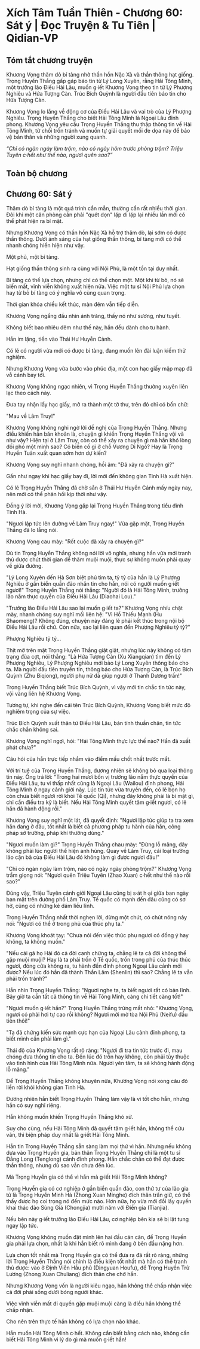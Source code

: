 # Xích Tâm Tuần Thiên - Chương 60: Sát ý | Đọc Truyện & Tu Tiên | Qidian-VP



## Tóm tắt chương truyện

Khương Vọng thăm dò bí tàng nhờ thần hồn Nặc Xà và thần thông hạt giống. Trọng Huyền Thắng gấp gáp báo tin từ Lý Long Xuyên, rằng Hải Tông Minh, một trưởng lão Điếu Hải Lâu, muốn g·iết Khương Vọng theo tin từ Lý Phượng Nghiêu và Hứa Tượng Càn. Trúc Bích Quỳnh là người đầu tiên báo tin cho Hứa Tượng Càn.

Khương Vọng lo lắng về động cơ của Điếu Hải Lâu và vai trò của Lý Phượng Nghiêu. Trọng Huyền Thắng cho biết Hải Tông Minh là Ngoại Lâu đỉnh phong. Khương Vọng yêu cầu Trọng Huyền Thắng thu thập thông tin về Hải Tông Minh, từ chối trốn tránh và muốn tự giải quyết mối đe dọa này để bảo vệ bản thân và những người xung quanh.

_“Chỉ có ngàn ngày làm trộm, nào có ngày hôm trước phòng trộm? Triệu Tuyên c·hết như thế nào, ngươi quên sao?”_


## Toàn bộ chương

## Chương 60: Sát ý

Thăm dò bí tàng là một quá trình cần mẫn, thường cần rất nhiều thời gian. Đôi khi một căn phòng cần phải "quét dọn" lặp đi lặp lại nhiều lần mới có thể phát hiện ra bí mật.

Nhưng Khương Vọng có thần hồn Nặc Xà hỗ trợ thăm dò, lại sớm có được thần thông. Dưới ánh sáng của hạt giống thần thông, bí tàng mới có thể nhanh chóng hiển hiện như vậy.

Một phủ, một bí tàng.

Hạt giống thần thông sinh ra cùng với Nội Phủ, là một tồn tại duy nhất.

Bí tàng có thể lựa chọn, nhưng chỉ có thể chọn một. Một khi từ bỏ, nó sẽ biến mất, vĩnh viễn không xuất hiện nữa. Việc một tu sĩ Nội Phủ lựa chọn hay từ bỏ bí tàng có ý nghĩa vô cùng quan trọng.

Thời gian khóa chiều kết thúc, màn đêm vẫn tiếp diễn.

Khương Vọng ngẩng đầu nhìn ánh trăng, thấy nó như sương, như tuyết.

Không biết bao nhiêu đêm như thế này, hắn đều dành cho tu hành.

Hắn im lặng, tiến vào Thái Hư Huyễn Cảnh.

Có lẽ có người vừa mới có được bí tàng, đang muốn lên đài luận kiếm thử nghiệm.

Nhưng Khương Vọng vừa bước vào phúc địa, một con hạc giấy mập mạp đã vỗ cánh bay tới.

Khương Vọng không ngạc nhiên, vì Trọng Huyền Thắng thường xuyên liên lạc theo cách này.

Đưa tay nhận lấy hạc giấy, mở ra thành một tờ thư, trên đó chỉ có bốn chữ:

"Mau về Lâm Truy!"

Khương Vọng không nghi ngờ lời đề nghị của Trọng Huyền Thắng. Nhưng điều khiến hắn băn khoăn là, chuyện gì khiến Trọng Huyền Thắng vội vã như vậy? Hiện tại ở Lâm Truy, còn có thể xảy ra chuyện gì mà hắn khó lòng đối phó một mình sao? Có biến cố gì ở chỗ Vương Di Ngô? Hay là Trọng Huyền Tuân xuất quan sớm hơn dự kiến?

Khương Vọng suy nghĩ nhanh chóng, hồi âm: "Đã xảy ra chuyện gì?"

Gần như ngay khi hạc giấy bay đi, lời mời đến không gian Tinh Hà xuất hiện.

Có lẽ Trọng Huyền Thắng đã chờ sẵn ở Thái Hư Huyễn Cảnh mấy ngày nay, nên mới có thể phản hồi kịp thời như vậy.

Đồng ý lời mời, Khương Vọng gặp lại Trọng Huyền Thắng trong tiểu đình Tinh Hà.

"Ngươi lập tức lên đường về Lâm Truy ngay!" Vừa gặp mặt, Trọng Huyền Thắng đã lo lắng nói.

Khương Vọng cau mày: "Rốt cuộc đã xảy ra chuyện gì?"

Dù tin Trọng Huyền Thắng không nói lời vô nghĩa, nhưng hắn vừa mới tranh thủ được chút thời gian để thăm muội muội, thực sự không muốn phải quay về giữa đường.

"Lý Long Xuyên đến Hà Sơn biệt phủ tìm ta, tỷ tỷ của hắn là Lý Phượng Nghiêu ở gần biển quần đảo nhắn tin cho hắn, nói có người muốn g·iết ngươi!" Trọng Huyền Thắng nói thẳng: "Người đó là Hải Tông Minh, trưởng lão nắm thực quyền của Điếu Hải Lâu (Diaohai Lou)."

"Trưởng lão Điếu Hải Lâu sao lại muốn g·iết ta?" Khương Vọng nhíu chặt mày, nhanh chóng suy nghĩ mối liên hệ: "Vì Hồ Thiếu Mạnh (Hu Shaomeng)? Không đúng, chuyện này đáng lẽ phải kết thúc trong nội bộ Điếu Hải Lâu rồi chứ. Còn nữa, sao lại liên quan đến Phượng Nghiêu tỷ tỷ?"

Phượng Nghiêu tỷ tỷ...

Thịt mỡ trên mặt Trọng Huyền Thắng giật giật, nhưng lúc này không có tâm trạng đùa cợt, nói thẳng: "Là Hứa Tượng Càn (Xu Xiangqian) tìm đến Lý Phượng Nghiêu, Lý Phượng Nghiêu mới bảo Lý Long Xuyên thông báo cho ta. Mà người đầu tiên truyền tin, thông báo cho Hứa Tượng Càn, là Trúc Bích Quỳnh (Zhu Biqiong), người phụ nữ đã giúp ngươi ở Thanh Dương trấn!"

Trọng Huyền Thắng biết Trúc Bích Quỳnh, vì vậy mới tin chắc tin tức này, vội vàng liên hệ Khương Vọng.

Tương tự, khi nghe đến cái tên Trúc Bích Quỳnh, Khương Vọng biết mức độ nghiêm trọng của sự việc.

Trúc Bích Quỳnh xuất thân từ Điếu Hải Lâu, bản tính thuần chân, tin tức chắc chắn không sai.

Khương Vọng nghĩ ngợi, hỏi: "Hải Tông Minh thực lực thế nào? Hắn đã xuất phát chưa?"

Câu hỏi của hắn trực tiếp nhắm vào điểm mấu chốt nhất trước mắt.

Với trí tuệ của Trọng Huyền Thắng, đương nhiên sẽ không bỏ qua loại thông tin này. Ông trả lời: "Trong hai mươi bốn vị trưởng lão nắm thực quyền của Điếu Hải Lâu, tu vi thấp nhất cũng là Ngoại Lâu (Wailou) đỉnh phong, Hải Tông Minh ở ngay cảnh giới này. Lúc tin tức vừa truyền đến, có lẽ bọn họ còn chưa biết ngươi rời khỏi Tề quốc (Qi), nhưng đây không phải là bí mật gì, chỉ cần điều tra kỹ là biết. Nếu Hải Tông Minh quyết tâm g·iết ngươi, có lẽ hắn đã hành động rồi."

Khương Vọng suy nghĩ một lát, đã quyết định: "Ngươi lập tức giúp ta tra xem hắn đang ở đâu, tốt nhất là biết cả phương pháp tu hành của hắn, công pháp sở trường, pháp khí thường dùng."

"Ngươi muốn làm gì?" Trọng Huyền Thắng chau mày: "Đừng lỗ mãng, đây không phải lúc ngươi thể hiện anh hùng. Quay về Lâm Truy, cái loại trưởng lão cặn bã của Điếu Hải Lâu đó không làm gì được ngươi đâu!"

"Chỉ có ngàn ngày làm trộm, nào có ngày ngày phòng trộm?" Khương Vọng trầm giọng nói: "Ngươi quên Triệu Tuyên (Zhao Xuan) c·hết như thế nào rồi sao?"

Đúng vậy, Triệu Tuyên cảnh giới Ngoại Lâu cũng bị s·át h·ại giữa ban ngày ban mặt trên đường phố Lâm Truy. Tề quốc có mạnh đến đâu cũng có sơ hở, cũng có những kẻ dám liều lĩnh.

Trọng Huyền Thắng nhất thời nghẹn lời, dừng một chút, có chút nóng nảy nói: "Ngươi có thể ở trong phủ của thúc phụ ta."

Khương Vọng khoát tay: "Chưa nói đến việc thúc phụ ngươi có đồng ý hay không, ta không muốn."

"Nếu cái gã họ Hải đó cả đời canh chừng ta, chẳng lẽ ta cả đời không thể gặp muội muội? Hay là ta phải trốn ở Tề quốc, trốn trong phủ của thúc thúc ngươi, đóng cửa không ra, tu hành đến đỉnh phong Ngoại Lâu cảnh mới được? Nếu lúc đó hắn đã thành Thần Lâm (Shenlin) thì sao? Chẳng lẽ ta vẫn phải trốn tránh?"

Hắn nhìn Trọng Huyền Thắng: "Ngươi nghe ta, ta biết ngươi rất có bản lĩnh. Bây giờ ta cần tất cả thông tin về Hải Tông Minh, càng chi tiết càng tốt!"

"Ngươi muốn g·iết hắn?" Trọng Huyền Thắng trừng mắt nhỏ: "Khương Vọng, ngươi có phải hơi tự cao rồi không? Ngươi mới mở tòa Nội Phủ (Neifu) đầu tiên thôi!"

"Ta đã chứng kiến sức mạnh cực hạn của Ngoại Lâu cảnh đỉnh phong, ta biết mình cần phải làm gì."

Thái độ của Khương Vọng rất rõ ràng: "Ngươi đi tra tin tức trước đi, mau chóng đưa thông tin cho ta. Đến lúc đó trốn hay không, còn phải tùy thuộc vào tình hình của Hải Tông Minh nữa. Ngươi yên tâm, ta sẽ không hành động lỗ mãng."

Để Trọng Huyền Thắng không khuyên nữa, Khương Vọng nói xong câu đó liền rời khỏi không gian Tinh Hà.

Đương nhiên hắn biết Trọng Huyền Thắng làm vậy là vì tốt cho hắn, nhưng hắn có suy nghĩ riêng.

Hắn không muốn khiến Trọng Huyền Thắng khó xử.

Suy cho cùng, nếu Hải Tông Minh đã quyết tâm g·iết hắn, không thể cứu vãn, thì biện pháp duy nhất là g·iết Hải Tông Minh.

Hắn tin Trọng Huyền Thắng sẵn sàng làm mọi thứ vì hắn. Nhưng nếu không dựa vào Trọng Huyền gia, bản thân Trọng Huyền Thắng chỉ là một tu sĩ Đằng Long (Tenglong) cảnh đỉnh phong. Hắn chắc chắn có thể đạt được thần thông, nhưng dù sao vẫn chưa đến lúc.

Mà Trọng Huyền gia có thể vì hắn mà g·iết Hải Tông Minh không?

Trọng Huyền gia có cơ nghiệp ở gần biển quần đảo, con thứ tư của lão gia tử là Trọng Huyền Minh Hà (Zhong Xuan Minghe) đích thân trấn giữ, có thể thấy được họ coi trọng nó đến mức nào. Hơn nữa, họ vừa mới đổi lấy quyền khai thác đảo Sùng Giá (Chongjia) mười năm với Điền gia (Tianjia).

Nếu bên này g·iết trưởng lão Điếu Hải Lâu, cơ nghiệp bên kia sẽ bị lật tung ngay lập tức.

Khương Vọng không muốn đặt mình lên hai đầu cán cân, để Trọng Huyền gia phải lựa chọn, nhất là khi hắn biết rõ mình đang ở bên đầu nặng hơn.

Lựa chọn tốt nhất mà Trọng Huyền gia có thể đưa ra đã rất rõ ràng, những lời Trọng Huyền Thắng nói chính là điều kiện tốt nhất mà hắn có thể tranh thủ được: vào ở Định Viễn Hầu phủ (Dingyuan Houfu), để Trọng Huyền Trử Lương (Zhong Xuan Chuliang) đích thân che chở hắn.

Nhưng Khương Vọng vốn là người kiêu ngạo, hắn không thể chấp nhận việc cả đời phải sống dưới bóng người khác.

Việc vĩnh viễn mất đi quyền gặp muội muội càng là điều hắn không thể chấp nhận.

Cho nên trên thực tế hắn không có lựa chọn nào khác.

Hắn muốn Hải Tông Minh c·hết. Không cần biết bằng cách nào, không cần biết Hải Tông Minh vì lý do gì mà muốn g·iết hắn!